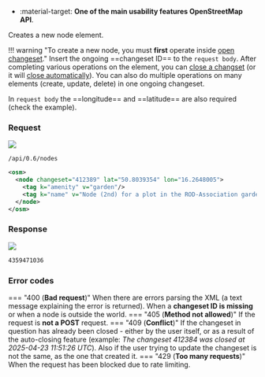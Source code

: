 <div class="grid cards" markdown>

- :material-target: **One of the main usability features OpenStreetMap API**.

</div>

Creates a new node element.

!!! warning "To create a new node, you must **first** operate inside [open changeset](open_changeset.md)."
    Insert the ongoing ==changeset ID== to the `request body`. After completing various operations on the element, you can [close a changset](close_changeset.md) (or it will [close automatically](../general_informations/changesets.md#changesets-attributes)). You can also do multiple operations on many elements (create, update, delete) in one ongoing changeset.

In `request body` the ==longitude== and ==latitude== are     also required (check the example).

### Request

![](https://img.shields.io/badge/POST-blue)

```
/api/0.6/nodes
```

``` xml title="createNodeBody_example.xml" hl_lines="2"
<osm>
  <node changeset="412389" lat="50.8039354" lon="16.2648005">
    <tag k="amenity" v="garden"/>
    <tag k="name" v="Node (2nd) for a plot in the ROD-Association garden"/>
  </node>
</osm>
```

### Response

![](https://img.shields.io/badge/Response-200%20OK-brightgreen)

``` xml title="nodeID_example.xml" linenums="1"
4359471036
```

### Error codes

=== "400 (**Bad request**)"
    When there are errors parsing the XML (a text message explaining the error is returned). When a **changeset ID is missing** or when a node is outside the world.
=== "405 (**Method not allowed**)"
    If the request is **not a POST** request.
=== "409 (**Conflict**)"
    If the changeset in question has already been closed - either by the user itself, or as a result of the auto-closing feature (example: *The changeset 412384 was closed at 2025-04-23 11:51:26 UTC*). Also if the user trying to update the changeset is not the same, as the one that created it.
=== "429 (**Too many requests**)"
    When the request has been blocked due to rate limiting.